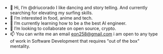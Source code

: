 - 👋 Hi, I’m @driucorado I like dancing and story telling. And currently searching for elevating my surfing skills. 
- 👀 I’m interested in food, anime and tech. 
- 🌱 I’m currently learning how to be a the best AI engineer.
- 💞️ I’m looking to collaborate on open source, crypto. 
- 📫 You can write me an email eon258@gmail.com i am open to any type of work in Software Development that requires "out of the box" mentality. 

<!---
driucorado/driucorado is a ✨ special ✨ repository because its `README.md` (this file) appears on your GitHub profile.
You can click the Preview link to take a look at your changes.
--->
